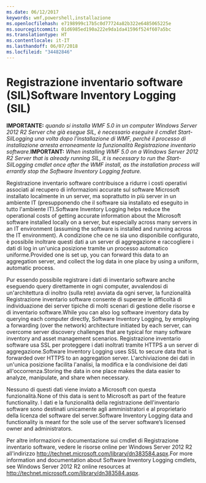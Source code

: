 ```yaml
---
ms.date: 06/12/2017
keywords: wmf,powershell,installazione
ms.openlocfilehash: e7198999c17b5c0d77724a82b322e6485065225e
ms.sourcegitcommit: 01d6985ed190a222e9da1da41596f524f607a5bc
ms.translationtype: HT
ms.contentlocale: it-IT
ms.lasthandoff: 06/07/2018
ms.locfileid: "34482846"
---
```

# <a name="software-inventory-logging-sil"></a><span data-ttu-id="e963a-102">Registrazione inventario software (SIL)</span><span class="sxs-lookup"><span data-stu-id="e963a-102">Software Inventory Logging (SIL)</span></span>

<span data-ttu-id="e963a-103">**IMPORTANTE:** *quando si installa WMF 5.0 in un computer Windows Server 2012 R2 Server che già esegue SIL, è necessario eseguire il cmdlet Start-SilLogging una volta dopo l'installazione di WMF, perché il processo di installazione arresta erroneamente la funzionalità Registrazione inventario software.*</span><span class="sxs-lookup"><span data-stu-id="e963a-103">**IMPORTANT:** *When installing WMF 5.0 on a Windows Server 2012 R2 Server that is already running SIL, it is necessary to run the Start-SilLogging cmdlet once after the WMF install, as the installation process will errantly stop the Software Inventory Logging feature.*</span></span>

<span data-ttu-id="e963a-104">Registrazione inventario software contribuisce a ridurre i costi operativi associati al recupero di informazioni accurate sul software Microsoft installato localmente in un server, ma soprattutto in più server in un ambiente IT (presupponendo che il software sia installato ed eseguito in tutto l'ambiente IT).</span><span class="sxs-lookup"><span data-stu-id="e963a-104">Software Inventory Logging helps reduce the operational costs of getting accurate information about the Microsoft software installed locally on a server, but especially across many servers in an IT environment (assuming the software is installed and running across the IT environment).</span></span> <span data-ttu-id="e963a-105">A condizione che ce ne sia uno disponibile configurato, è possibile inoltrare questi dati a un server di aggregazione e raccogliere i dati di log in un'unica posizione tramite un processo automatico uniforme.</span><span class="sxs-lookup"><span data-stu-id="e963a-105">Provided one is set up, you can forward this data to an aggregation server, and collect the log data in one place by using a uniform, automatic process.</span></span>

<span data-ttu-id="e963a-106">Pur essendo possibile registrare i dati di inventario software anche eseguendo query direttamente in ogni computer, avvalendosi di un'architettura di inoltro (sulla rete) avviata da ogni server, la funzionalità Registrazione inventario software consente di superare le difficoltà di individuazione dei server tipiche di molti scenari di gestione delle risorse e di inventario software.</span><span class="sxs-lookup"><span data-stu-id="e963a-106">While you can also log software inventory data by querying each computer directly, Software Inventory Logging, by employing a forwarding (over the network) architecture initiated by each server, can overcome server discovery challenges that are typical for many software inventory and asset management scenarios.</span></span> <span data-ttu-id="e963a-107">Registrazione inventario software usa SSL per proteggere i dati inoltrati tramite HTTPS a un server di aggregazione.</span><span class="sxs-lookup"><span data-stu-id="e963a-107">Software Inventory Logging uses SSL to secure data that is forwarded over HTTPS to an aggregation server.</span></span> <span data-ttu-id="e963a-108">L'archiviazione dei dati in un'unica posizione facilita l'analisi, la modifica e la condivisione dei dati all'occorrenza.</span><span class="sxs-lookup"><span data-stu-id="e963a-108">Storing the data in one place makes the data easier to analyze, manipulate, and share when necessary.</span></span>

<span data-ttu-id="e963a-109">Nessuno di questi dati viene inviato a Microsoft con questa funzionalità.</span><span class="sxs-lookup"><span data-stu-id="e963a-109">None of this data is sent to Microsoft as part of the feature functionality.</span></span> <span data-ttu-id="e963a-110">I dati e la funzionalità della registrazione dell'inventario software sono destinati unicamente agli amministratori e al proprietario della licenza del software del server.</span><span class="sxs-lookup"><span data-stu-id="e963a-110">Software Inventory Logging data and functionality is meant for the sole use of the server software’s licensed owner and administrators.</span></span>

<span data-ttu-id="e963a-111">Per altre informazioni e documentazione sui cmdlet di Registrazione inventario software, vedere le risorse online per Windows Server 2012 R2 all'indirizzo <http://technet.microsoft.com/library/dn383584.aspx>.</span><span class="sxs-lookup"><span data-stu-id="e963a-111">For more information and documentation about Software Inventory Logging cmdlets, see Windows Server 2012 R2 online resources at <http://technet.microsoft.com/library/dn383584.aspx>.</span></span>
